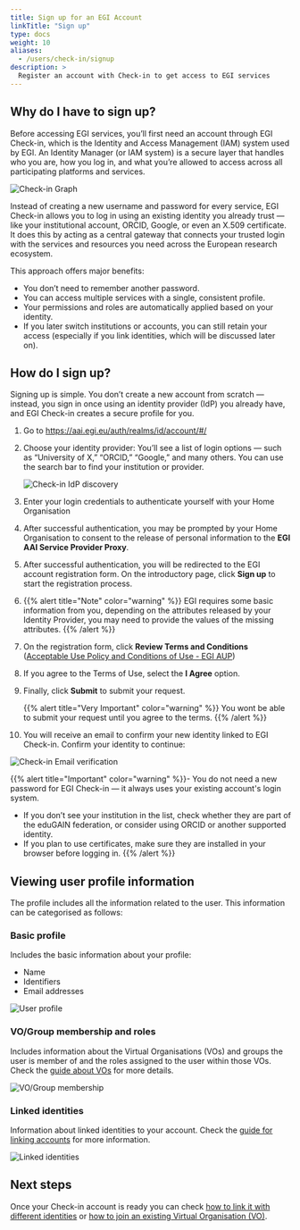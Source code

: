 ```yaml
---
title: Sign up for an EGI Account
linkTitle: "Sign up"
type: docs
weight: 10
aliases:
  - /users/check-in/signup
description: >
  Register an account with Check-in to get access to EGI services
---
```


## Why do I have to sign up? 

Before accessing EGI services, you’ll first need an account through EGI Check-in, which is the Identity and Access Management (IAM) system used by EGI. An Identity Manager (or IAM system) is a secure layer that handles who you are, how you log in, and what you’re allowed to access across all participating platforms and services.

 ![Check-in Graph](./check-in-graph.png)

Instead of creating a new username and password for every service, EGI Check-in allows you to log in using an existing identity you already trust — like your institutional account, ORCID, Google, or even an X.509 certificate. It does this by acting as a central gateway that connects your trusted login with the services and resources you need across the European research ecosystem.


This approach offers major benefits:
- You don’t need to remember another password.
- You can access multiple services with a single, consistent profile.
- Your permissions and roles are automatically applied based on your identity.
- If you later switch institutions or accounts, you can still retain your access (especially if you link identities, which will be discussed later on).

## How do I sign up?

Signing up is simple. You don’t create a new account from scratch — instead, you sign in once using an identity provider (IdP) you already have, and EGI Check-in creates a secure profile for you.


1. Go to https://aai.egi.eu/auth/realms/id/account/#/
2. Choose your identity provider: You’ll see a list of login options — such as “University of X,” “ORCID,” “Google,” and many others. You can use the search bar to find your institution or provider.

   ![Check-in IdP discovery](./check-in-idp-discovery.png)
3. Enter your login credentials to authenticate yourself with your Home
   Organisation

4. After successful authentication, you may be prompted by your Home
   Organisation to consent to the release of personal information to the **EGI
   AAI Service Provider Proxy**.

5. After successful authentication, you will be redirected to the EGI account
   registration form. On the introductory page, click **Sign up** to start the
   registration process.

6.    {{% alert title="Note" color="warning" %}} EGI requires some basic information from you, depending on the attributes
   released by your Identity Provider, you may need to provide the values of the
   missing attributes. {{% /alert %}}

7. On the registration form, click **Review Terms and Conditions**
   ([Acceptable Use Policy and Conditions of Use - EGI AUP](https://aai.egi.eu/auth/realms/id/theme-info/terms-of-use))

8. If you agree to the Terms of Use, select the **I Agree** option.


9. Finally, click **Submit** to submit your request.

   {{% alert title="Very Important" color="warning" %}} You wont be able to
   submit your request until you agree to the terms. {{% /alert %}}

10. You will receive an email to confirm your new identity linked to EGI Check-in. Confirm your identity to continue: 



   ![Check-in Email verification](./check-in-email-verification.png)
  
  
   {{% alert title="Important" color="warning" %}}- You do not need a new password for EGI Check-in — it always uses your existing account's login system. 
- If you don’t see your institution in the list, check whether they are part of the eduGAIN federation, or consider using ORCID or another supported identity.
- If you plan to use certificates, make sure they are installed in your browser before logging in. {{% /alert %}}


## Viewing user profile information

The profile includes all the information related to the user. This information
can be categorised as follows:

### Basic profile

Includes the basic information about your profile:

- Name
- Identifiers
- Email addresses

![User profile](./check-in-profile-basic.png)

### VO/Group membership and roles

Includes information about the Virtual Organisations (VOs) and groups the user is
member of and the roles assigned to the user within those VOs.
Check the [guide about VOs](../joining-virtual-organisation) for more details.

![VO/Group membership](./check-in-profile-vos.png)

### Linked identities

Information about linked identities to your account. Check the
[guide for linking accounts](../linking) for more information.

![Linked identities](./check-in-profile-linked.png)

## Next steps

Once your Check-in account is ready you can check
[how to link it with different identities](../linking) or
[how to join an existing Virtual Organisation (VO)](../vos/#how-to-join-a-virtual-organisation).
